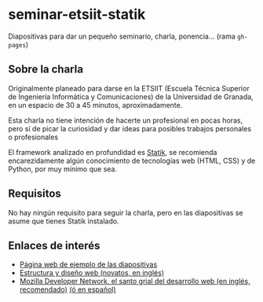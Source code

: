 seminar-etsiit-statik
===

Diapositivas para dar un pequeño seminario, charla, ponencia... (rama `gh-pages`)

Sobre la charla
---

Originalmente planeado para darse en la ETSIIT (Escuela Técnica Superior de Ingeniería Informática y Comunicaciones) de la Universidad de Granada, en un espacio de 30 a 45 minutos, aproximadamente.

Esta charla no tiene intención de hacerte un profesional en pocas horas, pero sí de picar la curiosidad y dar ideas para posibles trabajos personales o profesionales

El framework analizado en profundidad es [Statik](https://github.com/thanethomson/statik), se recomienda encarezidamente algún conocimiento de tecnologías web (HTML, CSS) y de Python, por muy mínimo que sea.

Requisitos
---

No hay ningún requisito para seguir la charla, pero en las diapositivas se asume que tienes Statik instalado.

Enlaces de interés
---

- [Página web de ejemplo de las diapositivas](https://alxe.github.io/seminar-etsiit-statik/example/)
- [Estructura y diseño web (novatos, en inglés)](http://howtocodeinhtml.com/)
- [Mozilla Developer Network, el santo grial del desarrollo web (en inglés, recomendado)](https://developer.mozilla.org/en/docs/Web) [(ó en español)](https://developer.mozilla.org/es/docs/Web)
